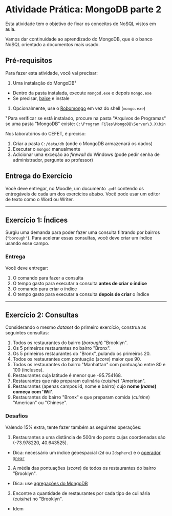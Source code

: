 <!--
Resolução do exercício: http://www.w3resource.com/mongodb-exercises/
-->
# Atividade Prática: **MongoDB** parte 2

Esta atividade tem o objetivo de fixar os conceitos de NoSQL vistos em
aula.

Vamos dar continuidade ao aprendizado do MongoDB, que é o banco NoSQL
orientado a documentos mais usado.

## Pré-requisitos

Para fazer esta atividade, você vai precisar:

1. Uma instalação do MongoDB¹
  - Dentro da pasta instalada, execute `mongod.exe` e depois `mongo.exe`
  - Se precisar, [baixe](https://www.mongodb.org/downloads) e instale
1. Opcionalmente, use o [Robomongo](http://robomongo.org/) em vez do
  shell (`mongo.exe`)

¹ Para verificar se está instalado, procure na pasta "Arquivos de Programas"
se uma pasta "MongoDB" existe:
  `C:\Program Files\MongoDB\Server\3.X\bin`

Nos laboratórios do CEFET, é preciso:
1. Criar a pasta `C:/data/db` (onde o MongoDB armazenará os dados)
1. Executar o `mongod` manualmente
1. Adicionar uma exceção ao _firewall_ do Windows
  (pode pedir senha de administrador, pergunte ao
    professor)

## Entrega do Exercício

Você deve entregar, no Moodle, um documento `.pdf` contendo os entregáveis de
cada um dos exercícios abaixo. Você pode usar um editor de texto como o Word ou
Writer.


---
## Exercício 1: Índices

Surgiu uma demanda para poder fazer uma consulta filtrando por
bairros (`"borough"`). Para acelerar essas consultas, você deve criar um
índice usando esse campo.

### Entrega

Você deve entregar:

1. O comando para fazer a consulta
1. O tempo gasto para executar a consulta **antes de criar o índice**
1. O comando para criar o índice
1. O tempo gasto para executar a consulta **depois de criar** o índice

---
## Exercício 2: **Consultas**

Considerando o mesmo _dataset_ do primeiro exercício, construa as
seguintes consultas:

1. Todos os restaurantes do bairro (_borough_) "Brooklyn".
2. Os 5 primeiros restaurantes no bairro "Bronx".
3. Os 5 primeiros restaurantes do "Bronx", pulando os primeiros 20.
4. Todos os restaurantes com pontuação (_score_) maior que 90.
5. Todos os restaurantes do bairro "Manhattan" com pontuação entre 80 e
  100 (inclusos).
6. Restaurantes cuja latitude é menor que -95.754168.
7. Restaurantes que não preparam culinária (_cuisine_) "American".
8. Restaurantes (apenas campos id, nome e bairro) cujo **nome (_name_)
  começa com 'Wil'**.
9. Restaurantes do bairro "Bronx" e que preparam comida (_cuisine_)
  "American" ou "Chinese".

### Desafios

Valendo 15% extra, tente fazer também as seguintes operações:

1. Restaurantes a uma distância de 500m do ponto cujas coordenadas são
  (-73.978220, 40.643525).
  - Dica: necessário um índice geoespacial (`2d` ou `2dsphere`) e
    o [operador `$near`][near]
2. A média das pontuações (_score_) de todos os restaurantes do
  bairro "Brooklyn".
  - Dica: use [agregações do MongoDB][aggregations]
3. Encontre a quantidade de restaurantes por cada tipo de culinária
  (_cuisine_) no "Brooklyn".
  - Idem

[near]: https://docs.mongodb.com/manual/reference/operator/query/near/#op._S_nearM
[aggregations]: https://docs.mongodb.com/manual/aggregation/
